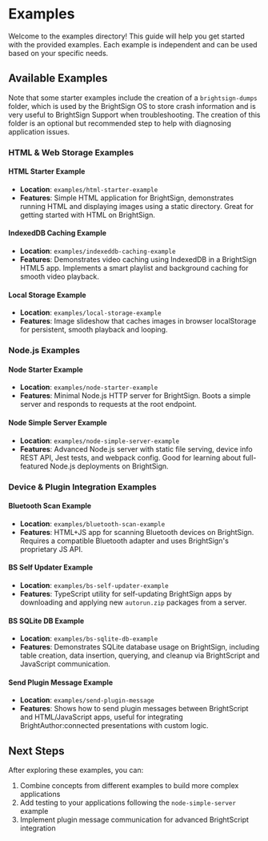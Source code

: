 # Examples

Welcome to the examples directory! This guide will help you get started with the provided examples. Each example is independent and can be used based on your specific needs.

## Available Examples

Note that some starter examples include the creation of a `brightsign-dumps` folder, which is used by the BrightSign OS to store crash information and is very useful to BrightSign Support when troubleshooting. The creation of this folder is an optional but recommended step to help with diagnosing application issues.

### HTML & Web Storage Examples

#### HTML Starter Example
- **Location**: `examples/html-starter-example`
- **Features**: Simple HTML application for BrightSign, demonstrates running HTML and displaying images using a static directory. Great for getting started with HTML on BrightSign.

#### IndexedDB Caching Example
- **Location**: `examples/indexeddb-caching-example`
- **Features**: Demonstrates video caching using IndexedDB in a BrightSign HTML5 app. Implements a smart playlist and background caching for smooth video playback.

#### Local Storage Example
- **Location**: `examples/local-storage-example`
- **Features**: Image slideshow that caches images in browser localStorage for persistent, smooth playback and looping.

### Node.js Examples

#### Node Starter Example
- **Location**: `examples/node-starter-example`
- **Features**: Minimal Node.js HTTP server for BrightSign. Boots a simple server and responds to requests at the root endpoint.

#### Node Simple Server Example
- **Location**: `examples/node-simple-server-example`
- **Features**: Advanced Node.js server with static file serving, device info REST API, Jest tests, and webpack config. Good for learning about full-featured Node.js deployments on BrightSign.

### Device & Plugin Integration Examples

#### Bluetooth Scan Example
- **Location**: `examples/bluetooth-scan-example`
- **Features**: HTML+JS app for scanning Bluetooth devices on BrightSign. Requires a compatible Bluetooth adapter and uses BrightSign's proprietary JS API.

#### BS Self Updater Example
- **Location**: `examples/bs-self-updater-example`
- **Features**: TypeScript utility for self-updating BrightSign apps by downloading and applying new `autorun.zip` packages from a server.

#### BS SQLite DB Example
- **Location**: `examples/bs-sqlite-db-example`
- **Features**: Demonstrates SQLite database usage on BrightSign, including table creation, data insertion, querying, and cleanup via BrightScript and JavaScript communication.

#### Send Plugin Message Example
- **Location**: `examples/send-plugin-message`
- **Features**: Shows how to send plugin messages between BrightScript and HTML/JavaScript apps, useful for integrating BrightAuthor:connected presentations with custom logic.

## Next Steps

After exploring these examples, you can:
1. Combine concepts from different examples to build more complex applications
2. Add testing to your applications following the `node-simple-server` example
3. Implement plugin message communication for advanced BrightScript integration
